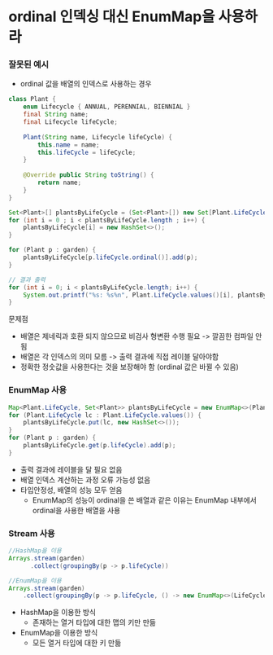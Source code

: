 # ordinal 인덱싱 대신 EnumMap을 사용하라

### 잘못된 예시
- ordinal 값을 배열의 인덱스로 사용하는 경우
```java
class Plant {
    enum Lifecycle { ANNUAL, PERENNIAL, BIENNIAL }
    final String name;
    final Lifecycle lifeCycle;
    
    Plant(String name, Lifecycle lifeCycle) {
        this.name = name;
        this.lifeCycle = lifeCycle;
    } 
    
    @Override public String toString() {
        return name;
    }
}

Set<Plant>[] plantsByLifeCycle = (Set<Plant>[]) new Set[Plant.LifeCycle.values().length];
for (int i = 0 ; i < plantsByLifeCycle.length ; i++) {
    plantsByLifeCycle[i] = new HashSet<>();
}

for (Plant p : garden) {
    plantsByLifeCycle[p.lifeCycle.ordinal()].add(p);
}

// 결과 출력
for (int i = 0; i < plantsByLifeCycle.length; i++) {
    System.out.printf("%s: %s%n", Plant.LifeCycle.values()[i], plantsByLifeCycle[i]);
}
```
문제점
- 배열은 제네릭과 호환 되지 않으므로 비검사 형변환 수행 필요 -> 깔끔한 컴파일 안됨
- 배열은 각 인덱스의 의미 모름 -> 출력 결과에 직접 레이블 달아야함
- 정확한 정숫값을 사용한다는 것을 보장해야 함 (ordinal 값은 바뀔 수 있음)

### EnumMap 사용
```java
Map<Plant.LifeCycle, Set<Plant>> plantsByLifeCycle = new EnumMap<>(Plant.LifeCycle.class);
for (Plant.LifeCycle lc : Plant.LifeCycle.values()) {
    plantsByLifeCycle.put(lc, new HashSet<>());
}
for (Plant p : garden) {
    plantsByLifeCycle.get(p.lifeCycle).add(p);
}
```
- 출력 결과에 레이블을 달 필요 없음
- 배열 인덱스 계산하는 과정 오류 가능성 없음
- 타입안정성, 배열의 성능 모두 얻음
    - EnumMap의 성능이 ordinal을 쓴 배열과 같은 이유는 EnumMap 내부에서 ordinal을 사용한 배열을 사용

### Stream 사용
```java
//HashMap을 이용
Arrays.stream(garden)
      .collect(groupingBy(p -> p.lifeCycle))

//EnumMap을 이용
Arrays.stream(garden)
    .collect(groupingBy(p -> p.lifeCycle, () -> new EnumMap<>(LifeCycle.class), toSet()));
```
- HashMap을 이용한 방식
    - 존재하는 열거 타입에 대한 맵의 키만 만듦
- EnumMap을 이용한 방식
    - 모든 열거 타입에 대한 키 만듦

